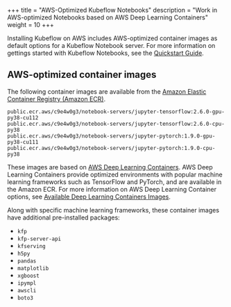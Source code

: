 +++
title = "AWS-Optimized Kubeflow Notebooks"
description = "Work in AWS-optimized Notebooks based on AWS Deep Learning Containers"
weight = 10
+++

Installing Kubeflow on AWS includes AWS-optimized container images as default options for a Kubeflow Notebook server. For more information on gettings started with Kubeflow Notebooks, see the [Quickstart Guide](https://www.kubeflow.org/docs/components/notebooks/quickstart-guide/).

## AWS-optimized container images

The following container images are available from the [Amazon Elastic Container Registry (Amazon ECR)](https://gallery.ecr.aws/c9e4w0g3/).

```
public.ecr.aws/c9e4w0g3/notebook-servers/jupyter-tensorflow:2.6.0-gpu-py38-cu112
public.ecr.aws/c9e4w0g3/notebook-servers/jupyter-tensorflow:2.6.0-cpu-py38
public.ecr.aws/c9e4w0g3/notebook-servers/jupyter-pytorch:1.9.0-gpu-py38-cu111
public.ecr.aws/c9e4w0g3/notebook-servers/jupyter-pytorch:1.9.0-cpu-py38
```

These images are based on [AWS Deep Learning Containers](https://docs.aws.amazon.com/deep-learning-containers/latest/devguide/what-is-dlc.html). AWS Deep Learning Containers provide optimized environments with popular machine learning frameworks such as TensorFlow and PyTorch, and are available in the Amazon ECR. For more information on AWS Deep Learning Container options, see [Available Deep Learning Containers Images](https://github.com/aws/deep-learning-containers/blob/master/available_images.md).

Along with specific machine learning frameworks, these container images have additional pre-installed packages:
- `kfp`
- `kfp-server-api`
- `kfserving` 
- `h5py`
- `pandas`
- `matplotlib`
- `xgboost`
- `ipympl`
- `awscli`
- `boto3`